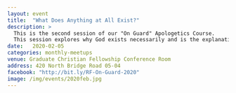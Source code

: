 ```yaml
---
layout: event
title:  "What Does Anything at All Exist?"
description: >
  This is the second session of our "On Guard" Apologetics Course.
  This session explores why God exists necessarily and is the explanation for why anything else exists.
date:   2020-02-05
categories: monthly-meetups
venue: Graduate Christian Fellowship Conference Room
address: 420 North Bridge Road 05-04
facebook: "http://bit.ly/RF-On-Guard-2020"
image: /img/events/2020feb.jpg
---
```

